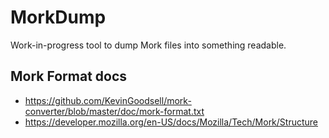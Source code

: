 # MorkDump

Work-in-progress tool to dump Mork files into something readable.

## Mork Format docs

- https://github.com/KevinGoodsell/mork-converter/blob/master/doc/mork-format.txt
- https://developer.mozilla.org/en-US/docs/Mozilla/Tech/Mork/Structure

